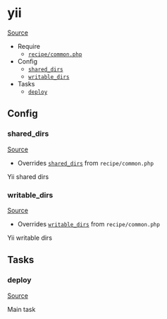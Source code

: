 <!-- DO NOT EDIT THIS FILE! -->
<!-- Instead edit recipe/yii.php -->
<!-- Then run bin/docgen -->

# yii

[Source](/recipe/yii.php)



* Require
  * [`recipe/common.php`](/docs/recipe/common.md)
* Config
  * [`shared_dirs`](#shared_dirs)
  * [`writable_dirs`](#writable_dirs)
* Tasks
  * [`deploy`](#deploy)

## Config
### shared_dirs
[Source](/recipe/yii.php#L7)

* Overrides [`shared_dirs`](/docs/recipe/common.md#shared_dirs) from `recipe/common.php`

Yii shared dirs

### writable_dirs
[Source](/recipe/yii.php#L10)

* Overrides [`writable_dirs`](/docs/recipe/common.md#writable_dirs) from `recipe/common.php`

Yii writable dirs


## Tasks
### deploy
[Source](/recipe/yii.php#L15)

Main task

